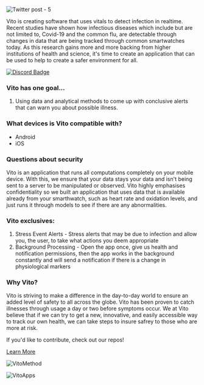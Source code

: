 ![Twitter post - 5](https://user-images.githubusercontent.com/67549402/170847475-0cc8f3b0-a45e-441a-ae8e-b64054c92489.png)


Vito is creating software that uses vitals to detect infection in realtime. Recent studies have shown how infectious diseases which include but are not limited to, Covid-19 and the common flu, are detectable through changes in data that are being tracked through common smartwatches today. As this research gains more and more backing from higher institutions of health and science, it's time to create an application that can be used to help to create a safer environment for all.

[![Discord Badge](https://res.craft.do/user/full/23a03a79-af5e-1af9-b4ff-27170389b6b1/doc/06A43483-5FC9-45CA-AFE6-5543D60E9ACC/3C5DCB4C-03FC-44F5-BFDF-E4BD397ABBD2_2/Snas7xHgUiLvwz5akLYYmoxydu1tPQDxN3TaGNwJCnwz/Frame%2021.png)](https://discord.gg/75ENnaJdSf)

### Vito has one goal...

1. Using data and analytical methods to come up with conclusive alerts that can warn you about possible illness.

### What devices is Vito compatible with?
* Android 
* iOS

### Questions about security
Vito is an application that runs all computations completely on your mobile device. With this, we ensure that your data stays your data and isn't being sent to a server to be manipulated or observed. Vito highly emphasises confidentiality so we built an application that uses data that is available already from your smarthwatch, such as heart rate and oxidation levels, and just runs it through models to see if there are any abnormalities.


### Vito exclusives:
1. Stress Event Alerts - Stress alerts that may be due to infection and allow you, the user, to take what actions you deem appropriate
2. Background Processing - Open the app once, give us health and notification permissions, then the app works in the background constantly and will send a notification      if there is a change in physiological markers



### Why Vito?
Vito is striving to make a difference in the day-to-day world to ensure an added level of safety to all across the globe. Vito has been proven to catch illnesses through usage a day or two before symptoms occur. We at Vito believe that if we can try to get a new, innovative, and easily accessible way to track our own health, we can take steps to insure safrey to those who are more at risk.

If you'd like to contribute, check out our repos!

[Learn More](https://www.craft.do/s/jK9mX5dA3exvRw)


![VitoMethod](https://user-images.githubusercontent.com/67549402/170884801-bb4a4bd3-14ad-455f-96e6-da60d60bb6f3.png)

![VitoApps](https://user-images.githubusercontent.com/67549402/170884825-8dc68e33-1e9d-417d-bb82-99b026c1fc2b.png)



